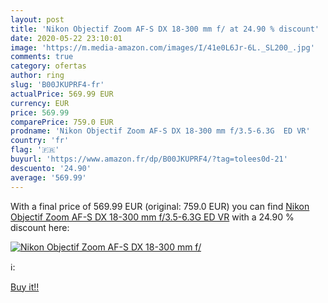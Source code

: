 ```yaml
---
layout: post
title: 'Nikon Objectif Zoom AF-S DX 18-300 mm f/ at 24.90 % discount'
date: 2020-05-22 23:10:01
image: 'https://m.media-amazon.com/images/I/41e0L6Jr-6L._SL200_.jpg'
comments: true
category: ofertas
author: ring
slug: 'B00JKUPRF4-fr'
actualPrice: 569.99 EUR
currency: EUR
price: 569.99
comparePrice: 759.0 EUR
prodname: 'Nikon Objectif Zoom AF-S DX 18-300 mm f/3.5-6.3G  ED VR'
country: 'fr'
flag: '🇫🇷'
buyurl: 'https://www.amazon.fr/dp/B00JKUPRF4/?tag=tolees0d-21'
descuento: '24.90'
average: '569.99'
---
```


With a final price of 569.99 EUR (original: 759.0 EUR) you can find [Nikon Objectif Zoom AF-S DX 18-300 mm f/3.5-6.3G  ED VR](https://www.amazon.fr/dp/B00JKUPRF4/?tag=tolees0d-21) with a  24.90 % discount here:

[![Nikon Objectif Zoom AF-S DX 18-300 mm f/](https://m.media-amazon.com/images/I/41e0L6Jr-6L._SL200_.jpg)](https://www.amazon.fr/dp/B00JKUPRF4/?tag=tolees0d-21)

ℹ️:


[Buy it!!](https://www.amazon.fr/dp/B00JKUPRF4/?tag=tolees0d-21)
